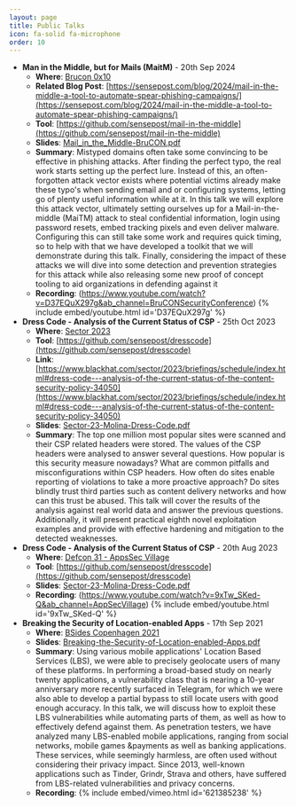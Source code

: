 ```yaml
---
layout: page
title: Public Talks
icon: fa-solid fa-microphone
order: 10
---
```


* **Man in the Middle, but for Mails (MaitM)** - 20th Sep 2024
  * **Where**: [Brucon 0x10](https://www.brucon.org/2024/)
  * **Related Blog Post**: [https://sensepost.com/blog/2024/mail-in-the-middle-a-tool-to-automate-spear-phishing-campaigns/](https://sensepost.com/blog/2024/mail-in-the-middle-a-tool-to-automate-spear-phishing-campaigns/)
  * **Tool**: [https://github.com/sensepost/mail-in-the-middle](https://github.com/sensepost/mail-in-the-middle)
  * **Slides**: [Mail_in_the_Middle-BruCON.pdf]( /assets/presentations/2024/brucon/Mail_in_the_Middle-BruCON.pdf )
  * **Summary**: Mistyped domains often take some convincing to be effective in phishing attacks. After finding the perfect typo, the real work starts setting up the perfect lure. Instead of this, an often-forgotten attack vector exists where potential victims already make these typo's when sending email and or configuring systems, letting go of plenty useful information while at it.
  In this talk we will explore this attack vector, ultimately setting ourselves up for a Mail-in-the-middle (MaiTM) attack to steal confidential information, login using password resets, embed tracking pixels and even deliver malware. Configuring this can still take some work and requires quick timing, so to help with that we have developed a toolkit that we will demonstrate during this talk. Finally, considering the impact of these attacks we will dive into some detection and prevention strategies for this attack while also releasing some new proof of concept tooling to aid organizations in defending against it
  * **Recording**: (https://www.youtube.com/watch?v=D37EQuX297g&ab_channel=BruCONSecurityConference)
{%  include embed/youtube.html id='D37EQuX297g' %}
* **Dress Code - Analysis of the Current Status of CSP** - 25th Oct 2023
  * **Where**: [Sector 2023](https://www.blackhat.com/sector/2023/)
  * **Tool**: [https://github.com/sensepost/dresscode](https://github.com/sensepost/dresscode)
  * **Link**: [https://www.blackhat.com/sector/2023/briefings/schedule/index.html#dress-code---analysis-of-the-current-status-of-the-content-security-policy-34050](https://www.blackhat.com/sector/2023/briefings/schedule/index.html#dress-code---analysis-of-the-current-status-of-the-content-security-policy-34050)
  * **Slides**: [Sector-23-Molina-Dress-Code.pdf]( /assets/presentations/2023/sector/Sector-23-Molina-Dress-Code.pdf )
  * **Summary**: The top one million most popular sites were scanned and their CSP related headers were stored. The values of the CSP headers were analysed to answer several questions. How popular is this security measure nowadays? What are common pitfalls and misconfigurations within CSP headers. How often do sites enable reporting of violations to take a more proactive approach? Do sites blindly trust third parties such as content delivery networks and how can this trust be abused.
  This talk will cover the results of the analysis against real world data and answer the previous questions. Additionally, it will present practical eighth novel exploitation examples and provide with effective hardening and mitigation to the detected weaknesses.
* **Dress Code - Analysis of the Current Status of CSP** - 20th Aug 2023
  * **Where**: [Defcon 31 - AppsSec Village](https://www.appsecvillage.com/events/dc-2023)
  * **Tool**: [https://github.com/sensepost/dresscode](https://github.com/sensepost/dresscode)
  * **Slides**: [Sector-23-Molina-Dress-Code.pdf]( /assets/presentations/2023/sector/Sector-23-Molina-Dress-Code.pdf )
  * **Recording**: (https://www.youtube.com/watch?v=9xTw_SKed-Q&ab_channel=AppSecVillage)
{%  include embed/youtube.html id='9xTw_SKed-Q' %}
* **Breaking the Security of Location-enabled Apps** - 17th Sep 2021
  * **Where**: [BSides Copenhagen 2021](https://video.bsideskbh.dk/2021/)
  * **Slides**: [Breaking-the-Security-of-Location-enabled-Apps.pdf]( /assets/presentations/2021/bsides/Breaking-the-Security-of-Location-enabled-Apps.pdf )
  * **Summary**: Using various mobile applications' Location Based Services (LBS), we were able to precisely geolocate users of many of these platforms. In performing a broad-based study on nearly twenty applications, a vulnerability class that is nearing a 10-year anniversary more recently surfaced in Telegram, for which we were also able to develop a partial bypass to still locate users with good enough accuracy. In this talk, we will discuss how to exploit these LBS vulnerabilities while automating parts of them, as well as how to effectively defend against them.
  As penetration testers, we have analyzed many LBS-enabled mobile applications, ranging from social networks, mobile games &payments as well as banking applications. These services, while seemingly harmless, are often used without considering their privacy impact. Since 2013, well-known applications such as Tinder, Grindr, Strava and others, have suffered from LBS-related vulnerabilities and privacy concerns.
  * **Recording**: 
{%  include embed/vimeo.html id='621385238' %}
